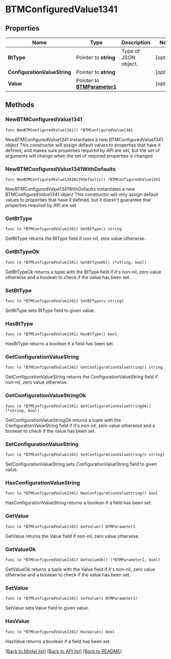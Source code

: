 # BTMConfiguredValue1341

## Properties

Name | Type | Description | Notes
------------ | ------------- | ------------- | -------------
**BtType** | Pointer to **string** | Type of JSON object. | [optional] 
**ConfigurationValueString** | Pointer to **string** |  | [optional] 
**Value** | Pointer to [**BTMParameter1**](BTMParameter1.md) |  | [optional] 

## Methods

### NewBTMConfiguredValue1341

`func NewBTMConfiguredValue1341() *BTMConfiguredValue1341`

NewBTMConfiguredValue1341 instantiates a new BTMConfiguredValue1341 object
This constructor will assign default values to properties that have it defined,
and makes sure properties required by API are set, but the set of arguments
will change when the set of required properties is changed

### NewBTMConfiguredValue1341WithDefaults

`func NewBTMConfiguredValue1341WithDefaults() *BTMConfiguredValue1341`

NewBTMConfiguredValue1341WithDefaults instantiates a new BTMConfiguredValue1341 object
This constructor will only assign default values to properties that have it defined,
but it doesn't guarantee that properties required by API are set

### GetBtType

`func (o *BTMConfiguredValue1341) GetBtType() string`

GetBtType returns the BtType field if non-nil, zero value otherwise.

### GetBtTypeOk

`func (o *BTMConfiguredValue1341) GetBtTypeOk() (*string, bool)`

GetBtTypeOk returns a tuple with the BtType field if it's non-nil, zero value otherwise
and a boolean to check if the value has been set.

### SetBtType

`func (o *BTMConfiguredValue1341) SetBtType(v string)`

SetBtType sets BtType field to given value.

### HasBtType

`func (o *BTMConfiguredValue1341) HasBtType() bool`

HasBtType returns a boolean if a field has been set.

### GetConfigurationValueString

`func (o *BTMConfiguredValue1341) GetConfigurationValueString() string`

GetConfigurationValueString returns the ConfigurationValueString field if non-nil, zero value otherwise.

### GetConfigurationValueStringOk

`func (o *BTMConfiguredValue1341) GetConfigurationValueStringOk() (*string, bool)`

GetConfigurationValueStringOk returns a tuple with the ConfigurationValueString field if it's non-nil, zero value otherwise
and a boolean to check if the value has been set.

### SetConfigurationValueString

`func (o *BTMConfiguredValue1341) SetConfigurationValueString(v string)`

SetConfigurationValueString sets ConfigurationValueString field to given value.

### HasConfigurationValueString

`func (o *BTMConfiguredValue1341) HasConfigurationValueString() bool`

HasConfigurationValueString returns a boolean if a field has been set.

### GetValue

`func (o *BTMConfiguredValue1341) GetValue() BTMParameter1`

GetValue returns the Value field if non-nil, zero value otherwise.

### GetValueOk

`func (o *BTMConfiguredValue1341) GetValueOk() (*BTMParameter1, bool)`

GetValueOk returns a tuple with the Value field if it's non-nil, zero value otherwise
and a boolean to check if the value has been set.

### SetValue

`func (o *BTMConfiguredValue1341) SetValue(v BTMParameter1)`

SetValue sets Value field to given value.

### HasValue

`func (o *BTMConfiguredValue1341) HasValue() bool`

HasValue returns a boolean if a field has been set.


[[Back to Model list]](../README.md#documentation-for-models) [[Back to API list]](../README.md#documentation-for-api-endpoints) [[Back to README]](../README.md)


